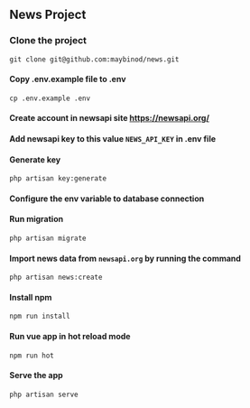 ## News Project

### Clone the project
```
git clone git@github.com:maybinod/news.git
```

#### Copy .env.example file to .env
````
cp .env.example .env
````

#### Create account in newsapi site https://newsapi.org/

#### Add newsapi key to this value `NEWS_API_KEY` in .env file

#### Generate key
````
php artisan key:generate
````

#### Configure the env variable to database connection

#### Run migration
````
php artisan migrate
````

#### Import news data from `newsapi.org` by running the command
````
php artisan news:create
````

#### Install npm
````
npm run install
````

#### Run vue app in hot reload mode
````
npm run hot
````

#### Serve the app
````
php artisan serve
````
